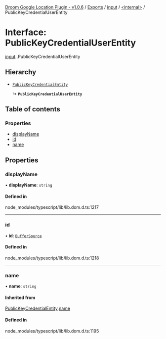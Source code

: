 [Droom Google Location Plugin - v1.0.6](../README.md) / [Exports](../modules.md) / [input](../modules/input.md) / [<internal\>](../modules/input._internal_.md) / PublicKeyCredentialUserEntity

# Interface: PublicKeyCredentialUserEntity

[input](../modules/input.md).[<internal>](../modules/input._internal_.md).PublicKeyCredentialUserEntity

## Hierarchy

- [`PublicKeyCredentialEntity`](input._internal_.PublicKeyCredentialEntity.md)

  ↳ **`PublicKeyCredentialUserEntity`**

## Table of contents

### Properties

- [displayName](input._internal_.PublicKeyCredentialUserEntity.md#displayname)
- [id](input._internal_.PublicKeyCredentialUserEntity.md#id)
- [name](input._internal_.PublicKeyCredentialUserEntity.md#name)

## Properties

### displayName

• **displayName**: `string`

#### Defined in

node_modules/typescript/lib/lib.dom.d.ts:1217

___

### id

• **id**: [`BufferSource`](../modules/input._internal_.md#buffersource)

#### Defined in

node_modules/typescript/lib/lib.dom.d.ts:1218

___

### name

• **name**: `string`

#### Inherited from

[PublicKeyCredentialEntity](input._internal_.PublicKeyCredentialEntity.md).[name](input._internal_.PublicKeyCredentialEntity.md#name)

#### Defined in

node_modules/typescript/lib/lib.dom.d.ts:1195

